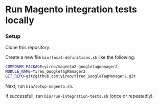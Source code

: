 # Run Magento integration tests locally

### Setup
Clone this repository.

Create a new file `bin/local-definitions.sh` like the following:
```bash
COMPOSER_PACKAGE=yireo/magento2-googletagmanager2
MODULE_NAME=Yireo_GoogleTagManager2
GIT_REPO=git@github.com:yireo/Yireo_GoogleTagManager2.git
```

Next, run `bin/setup-magento.sh`.

If successfull, run `bin/run-integration-tests.sh` (once or repeatedly).